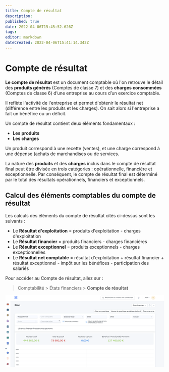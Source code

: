 ```yaml
---
title: Compte de résultat
description: 
published: true
date: 2022-04-06T15:45:52.626Z
tags: 
editor: markdown
dateCreated: 2022-04-06T15:41:14.342Z
---
```


# Compte de résultat

**Le compte de résultat** est un document comptable où l'on retrouve le détail des **produits générés** (Comptes de classe 7) et des **charges consommées** (Comptes de classe 6) d’une entreprise au cours d’un exercice comptable. 

Il reflète l'activité de l'entreprise et permet d'obtenir le résultat net (différence entre les produits et les charges). On sait alors si l'entreprise a fait un bénéfice ou un déficit.

Un compte de résultat contient deux éléments fondamentaux : 

- **Les produits**
- **Les charges**

Un produit correspond à une recette (ventes), et une charge correspond à une dépense (achats de marchandises ou de services.

La nature des **produits** et des **charges** inclus dans le compte de résultat final peut être divisée en trois catégories : opérationnelle, financière et exceptionnelle.
Par conséquent, le compte de résultat final est déterminé par le total des résultats opérationnels, financiers et exceptionnels.

## Calcul des éléments comptables du compte de résultat

Les calculs des éléments du compte de résultat cités ci-dessus sont les suivants :

- Le **Résultat d'exploitation** = produits d'exploitation - charges d'exploitation
- Le **Résultat financier** = produits financiers - charges financières
- Le **Résultat exceptionnel** = produits exceptionnels - charges exceptionnelles
- Le **Résultat net comptable** = résultat d'exploitation + résultat financier + résultat exceptionnel - impôt sur les bénéfices - participation des salariés

Pour accéder au Compte de résultat, allez sur :

> Comptabilité > États financiers > **Compte de résultat**

![compte-de-resultat.png](/content/comptabilite/balance-sheet/compte-de-resultat.png)

